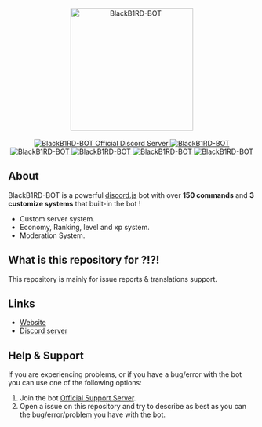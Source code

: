 <div align="center">
  <a href="https://blackb1rd.glitch.me/" target="_blank">
    <img src="https://i.imgur.com/ahnyTnV.jpg" width="250" height="250" alt="BlackB1RD-BOT" />
  </a>
  <br>
  <br>
  <a href="https://discord.gg/STb2qKT">
    <img src="https://discordapp.com/api/guilds/335676791517741066/widget.png" alt="BlackB1RD-BOT Official Discord Server" style="max-width:100%;">
  </a>
  <a href="https://discordbots.org/bot/366685401156681729" >
    <img src="https://discordbots.org/api/widget/status/366685401156681729.svg" alt="BlackB1RD-BOT" />
  </a>
  <a href="https://discordbots.org/bot/366685401156681729" >
    <img src="https://discordbots.org/api/widget/servers/366685401156681729.svg" alt="BlackB1RD-BOT" />
  </a>
  <a href="https://discordbots.org/bot/366685401156681729" >
    <img src="https://discordbots.org/api/widget/upvotes/366685401156681729.svg" alt="BlackB1RD-BOT" />
  </a>
  <a href="https://discordbots.org/bot/366685401156681729" >
    <img src="https://discordbots.org/api/widget/lib/366685401156681729.svg" alt="BlackB1RD-BOT" />
  </a>
  <a href="https://discordbots.org/bot/366685401156681729" >
    <img src="https://discordbots.org/api/widget/owner/366685401156681729.svg" alt="BlackB1RD-BOT" />
  </a>
</div>

## About
BlackB1RD-BOT is a powerful [discord.js](https://discord.js.org) bot with over **150 commands** and **3 customize systems** that built-in the bot !

- Custom server system.
- Economy, Ranking, level and xp system.
- Moderation System.

## What is this repository for ?!?!
This repository is mainly for issue reports & translations support.

## Links
* [Website](https://blackb1rd-bot.glitch.me/)
* [Discord server](https://discord.gg/STb2qKT)

## Help & Support
If you are experiencing problems, or if you have a bug/error with the bot you can use one of the following options:
1. Join the bot [Official Support Server](https://discord.gg/STb2qKT).
2. Open a issue on this repository and try to describe as best as you can the bug/error/problem you have with the bot.

